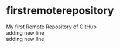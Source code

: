 # firstremoterepository
My first Remote Repository of GitHub <br> adding new line
<br>adding new line